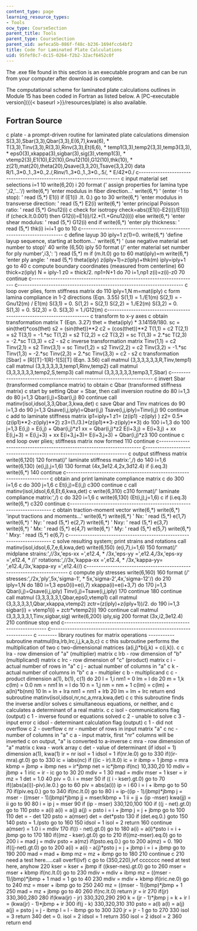 ```yaml
---
content_type: page
learning_resource_types:
- Tools
ocw_type: CourseSection
parent_title: Tools
parent_type: CourseSection
parent_uid: aefeca5b-086f-f48c-b236-1694fcc64bf2
title: Code for Laminated Plate Calculations
uid: 95fef8c7-dc15-0264-f2b2-32acf6452c0f
---
```


The .exe file found in this section is an executable program and can be run from your computer after download is complete.

The computational scheme for laminated plate calculations outlines in Module 15 has been coded in Fortran as listed below. A [PC-executable version]({{< baseurl >}}/resources/plate) is also available.

Fortran Source
--------------

c     plate - a prompt-driven routine for laminated plate calculations
dimension S(3,3),Sbar(3,3),Qbar(3,3),E(6,7),kwa(6),
\*          T(3,3),Tinv(3,3),R(3,3),Rinv(3,3),Et(6,6),
\*          temp1(3,3),temp2(3,3),temp3(3,3),
\*          eps0(3),xkappa(3),sigbar(3),sig(3),vtemp1(3),
\*          vtemp2(3),E1(10),E2(10),Gnu12(10),G12(10),thk(10),
\*          z(21),mat(20),theta(20),Qsave(3,3,20),Tsave(3,3,20)
data R/1.,3\*0.,1.,3\*0.,2./,Rinv/1.,3\*0.,1.,3\*0.,.5/,
\*     E/42\*0./
c----------------------------------------------------------------------
c     input material set selections
i=1
10    write(6,20) i
20    format (' assign properties for lamina type ',i2,'...'/)
write(6,\*) 'enter modulus in fiber direction...'
write(6,\*) '   (enter -1 to stop): '
read (5,\*) E1(i)
if (E1(i) .lt. 0.) go to 30
write(6,\*) 'enter modulus in transverse direction: '
read (5,\*) E2(i)
write(6,\*) 'enter principal Poisson ratio: '
read (5,\*) Gnu12(i)
c        check for isotropy
check=abs((E1(i)-E2(i))/E1(i))
if (check.lt.0.001) then
G12(i)=E1(i)/(2.\*(1.+Gnu12(i)))
else
write(6,\*) 'enter shear modulus: '
read (5,\*) G12(i)
end if
write(6,\*) 'enter ply thickness: '
read (5,\*) thk(i)
i=i+1
go to 10
c----------------------------------------------------------------------
c     define layup
30    iply=1
z(1)=0.
write(6,\*) 'define layup sequence, starting at bottom...'
write(6,\*) '   (use negative material set number to stop)'
40    write (6,50) iply
50    format (/' enter material set number for ply number',i3,': ')
read (5,\*) m
if (m.lt.0) go to 60
mat(iply)=m
write(6,\*) 'enter ply angle: '
read (5,\*) theta(iply)
z(iply+1)=z(iply)+thk(m)
iply=iply+1
go to 40
c     compute boundary coordinates (measured from centerline)
60    thick=z(iply)
N = iply-1
z0 = thick/2.
np1=N+1
do 70 i=1,np1
z(i)=z(i)-z0
70    continue
c----------------------------------------------------------------------
c----------------------------------------------------------------------
c     loop over plies, form stiffness matrix
do 110 iply=1,N
m=mat(iply)
c        form lamina compliance in 1-2 directions (Eqn. 3.55)
S(1,1) = 1./E1(m)
S(2,1) = -Gnu12(m) / E1(m)
S(3,1) = 0.
S(1,2) = S(2,1)
S(2,2) = 1./E2(m)
S(3,2) = 0.
S(1,3) = 0.
S(2,3) = 0.
S(3,3) = 1./G12(m)
c----------------------------------------------------------------------
c        transform to x-y axes
c        obtain transformation matrix T (Eqn. 3.27)
thet = theta(iply) \* 3.14159/180.
sc = sin(thet)\*cos(thet)
s2 = (sin(thet))\*\*2
c2 = (cos(thet))\*\*2
T(1,1) = c2
T(2,1) = s2
T(3,1) = -1.\*sc
T(1,2) = s2
T(2,2) = c2
T(3,2) = sc
T(1,3) = 2.\*sc
T(2,3) = -2.\*sc
T(3,3) = c2 - s2
c        inverse transformation matrix
Tinv(1,1) = c2
Tinv(2,1) = s2
Tinv(3,1) = sc
Tinv(1,2) = s2
Tinv(2,2) = c2
Tinv(3,2) = -1.\*sc
Tinv(1,3) = -2.\*sc
Tinv(2,3) = 2.\*sc
Tinv(3,3) = c2 - s2
c        transformation \[Sbar\] = \[R\]\[T\]-1\[R\]-1\[S\]\[T\] (Eqn. 3.56)
call matmul (3,3,3,3,3,3,R,Tinv,temp1)
call matmul (3,3,3,3,3,3,temp1,Rinv,temp2)
call matmul (3,3,3,3,3,3,temp2,S,temp3)
call matmul (3,3,3,3,3,3,temp3,T,Sbar)
c----------------------------------------------------------------------
c        invert Sbar (transformed compliance matrix) to obtain
c               Qbar (transformed stiffness matrix)
c        start by setting Qbar = Sbar, then call inversion routine
do 80 i=1,3
do 80 j=1,3
Qbar(i,j)=Sbar(i,j)
80       continue
call matinv(isol,idsol,3,3,Qbar,3,kwa,det)
c        save Qbar and Tinv matrices
do 90 i=1,3
do 90 j=1,3
Qsave(i,j,iply)=Qbar(i,j)
Tsave(i,j,iply)=Tinv(i,j)
90       continue
c        add to laminate stiffness matrix
ip1=iply+1
z1=        (z(ip1)   -z(iply)   )
z2=    0.5\*(z(ip1)\*\*2-z(iply)\*\*2)
z3=(1./3.)\*(z(ip1)\*\*3-z(iply)\*\*3)
do 100 i=1,3
do 100 j=1,3
E(i,j)    =  E(i,j) +     Qbar(i,j)\*z1
xx        =               Qbar(i,j)\*z2
E(i+3,j)  =  E(i+3,j) +   xx
E(i,j+3)  =  E(i,j+3) +   xx
E(i+3,j+3)=  E(i+3,j+3) + Qbar(i,j)\*z3
100      continue
c     end loop over plies; stiffness matrix now formed
110   continue
c----------------------------------------------------------------------
c----------------------------------------------------------------------
c     output stiffness matrix
write(6,120)
120   format(/' laminate stiffness matrix:',/)
do 140 i=1,6
write(6,130) (e(i,j),j=1,6)
130      format (4x,3e12.4,2x,3d12.4)
if (i.eq.3) write(6,\*)
140   continue
c----------------------------------------------------------------------
c     obtain and print laminate compliance matrix
c      do 300 i=1,6
c      do 300 j=1,6
c         Et(i,j)=E(i,j)
c300   continue
c      call matinv(isol,idsol,6,6,Et,6,kwa,det)
c      write(6,310)
c310   format(/' laminate compliance matrix:',/)
c      do 320 i=1,6
c         write(6,130) (Et(i,j),j=1,6)
c         if (i.eq.3) write(6,\*)
c320   continue
c----------------------------------------------------------------------
c     obtain traction-moment vector
write(6,\*)
write(6,\*) 'input tractions and moments...'
write(6,\*)
write(6,\*) '   Nx: '
read (5,\*) e(1,7)
write(6,\*) '   Ny: '
read (5,\*) e(2,7)
write(6,\*) '  Nxy: '
read (5,\*) e(3,7)
write(6,\*) '   Mx: '
read (5,\*) e(4,7)
write(6,\*) '   My: '
read (5,\*) e(5,7)
write(6,\*) '  Mxy: '
read (5,\*) e(6,7)
c----------------------------------------------------------------------
c     solve resulting system; print strains and rotations
call matinv(isol,idsol,6,7,e,6,kwa,det)
write(6,150) (e(i,7),i=1,6)
150   format(/' midplane strains:',//3x,'eps-xx =',e12.4,
\*   /3x,'eps-yy =',e12.4,/3x,'eps-xy =',e12.4,
\*   //' rotations:',//3x,'kappa-xx =',e12.4,
\*   /3x,'kappa-yy= ',e12.4,/3x,'kappa-xy =',e12.4//)
c----------------------------------------------------------------------
c     compute ply stresses
write(6,160)
160   format (/' stresses:',/2x,'ply',5x,'sigma-1',
\*        5x,'sigma-2',4x,'sigma-12'/)
do 210 iply=1,N
do 180 i=1,3
eps0(i)=e(i,7)
xkappa(i)=e(i+3,7)
do 170 j=1,3
Qbar(i,j)=Qsave(i,j,iply)
Tinv(i,j)=Tsave(i,j,iply)
170         continue
180      continue
call matmul (3,3,3,3,3,1,Qbar,eps0,vtemp1)
call matmul (3,3,3,3,3,1,Qbar,xkappa,vtemp2)
zctr=(z(iply)+z(iply+1))/2.
do 190 i=1,3
sigbar(i) = vtemp1(i) + zctr\*vtemp2(i)
190      continue
call matmul (3,3,3,3,3,1,Tinv,sigbar,sig)
write(6,200) iply,sig
200      format (3x,i2,3e12.4)
210   continue
stop
end
c----------------------------------------------------------------------
c----------------------------------------------------------------------
c --------  library routines for matrix operations -----------
subroutine matmul(lra,lrb,lrc,i,j,k,a,b,c)
c
c     this subroutine performs the multiplication of two
c     two-dimensional matrices (a(i,j)\*b(j,k) = c(i,k)).
c
c     lra - row dimension of "a" (multiplier) matrix
c     lrb - row dimension of "b" (multiplicand) matrix
c     lrc - row dimension of "c" (product) matrix
c     i   - actual number of rows in "a"
c     j   - actual number of columns in "a"
c     k   - actual number of columns in "b"
c     a   - multiplier
c     b   - multiplicand
c     c   - product
dimension a(1), b(1), c(1)
do 20 l = 1,i
nm1 = 0
lm = l
do 20 m = 1,k
c(lm) = 0.0
nm = nm1
ln = l
do 10 n = 1,j
nm = nm + 1
c(lm) = c(lm) + a(ln)\*b(nm)
10   ln = ln + lra
nm1 = nm1 + lrb
20   lm = lm + lrc
return
end
subroutine matinv(isol,idsol,nr,nc,a,mra,kwa,det)
c
c     this subroutine finds the inverse and/or solves
c     simultaneous equations, or neither, and
c     calculates a determinant of a real matrix.
c
c     isol - communications flag (output)
c        1 - inverse found or equations solved
c        2 - unable to solve
c        3 - input error
c     idsol - determinant calculation flag (output)
c        1 - did not overflow
c        2 - overflow
c     nr - number of rows in input matrix "a"
c     nc - number of columns in "a"
c     a  - input matrix, first "nr" columns will be inverted
c             on output, "a" is converted to a-inverse
c     mra - row dimension of "a" matrix
c     kwa - work array
c     det - value of determinant (if idsol = 1)
dimension a(1), kwa(1)
ir = nr
isol = 1
idsol = 1
if(nr.le.0) go to 330
if((ir-mra).gt.0) go to 330
ic = iabs(nc)
if ((ic - ir).lt.0) ic = ir
ibmp = 1
jbmp = mra
kbmp = jbmp + ibmp
nes = ir\*jbmp
net = ic\*jbmp
if(nc) 10,330,20
10   mdiv = jbmp + 1
iric = ir - ic
go to 30
20   mdiv = 1
30   mad = mdiv
mser = 1
kser = ir
mz = 1
det = 1.0
40   piv = 0.
i = mser
50   if (( i - kser).gt.0) go to 70
if((abs(a(i))-piv).le.0.) go to 60
piv = abs(a(i))
ip = i
60   i = i + ibmp
go to 50
70   if(piv.eq.0.) go to 340
if(nc.lt.0) go to 80
i = ip-((ip - 1)/jbmp)\*jbmp
j = mser - ((mser - 1)/jbmp)\*jbmp
jj = mser/kbmp + 1
ii = jj + (ip -mser)
kwa(jj) = ii
go to 90
80   i = ip
j = mser
90   if (ip - mser) 330,120,100
100  if ((j - net).gt.0) go to 110
psto = a(i)
a(i) = a(j)
a(j) = psto
i = i + jbmp
j = j + jbmp
go to 100
110  det = - det
120  psto = a(mser)
det = det\*psto
130  if (det.eq.0.) goto 150
140  psto = 1./psto
go to 160
150  idsol = 1
isol = 2
return
160  continue
a(mser) = 1.0
i = mdiv
170  if((i - net).gt.0) go to 180
a(i) = a(i)\*psto
i = i + jbmp
go to 170
180  if((mz - kser).gt.0) go to 210
if((mz-mser).eq.0) go to 200
i = mad
j = mdiv
psto = a(mz)
if(psto.eq.0.) go to 200
a(mz) = 0.
190  if((j-net).gt.0) go to 200
a(i) = a(i) - a(j)\*psto
j = j + jbmp
i = i + jbmp
go to 190
200  mad = mad + ibmp
mz = mz + ibmp
go to 180
210 continue
c 210  need a test here.....call overfl(ivf)
c      go to (350,220),ivf
ccccccc  need at test here, anyhow
220  kser = kser + jbmp
if ((kser-nes).gt.0) go to 260
mser = mser + kbmp
if(nc.lt.0) go to 230
mdiv = mdiv + ibmp
mz = ((mser - 1)/jbmp)\*jbmp + 1
mad = 1
go to 40
230  mdiv = mdiv + kbmp
if(iric.ne.0) go to 240
mz = mser + ibmp
go to 250
240  mz = ((mser - 1)/jbmp)\*jbmp + 1
250  mad = mz + jbmp
go to 40
260  if(nc.lt.0) return
jr = ir
270  if(jr) 330,360,280
280  if(kwa(jr) - jr) 330,320,290
290  k = (jr - 1)\*jbmp
j = k + ir
l = (kwa(jr) - 1)\*jbmp + ir
300  if(j - k) 330,320,310
310  psto = a(l)
a(l) = a(j)
a(j) = psto
j = j - ibmp
l = l - ibmp
go to 300
320  jr = jr - 1
go to 270
330  isol = 3
return
340  det = 0.
isol = 2
idsol = 1
return
350  isol = 2
idsol = 2
360  return
end